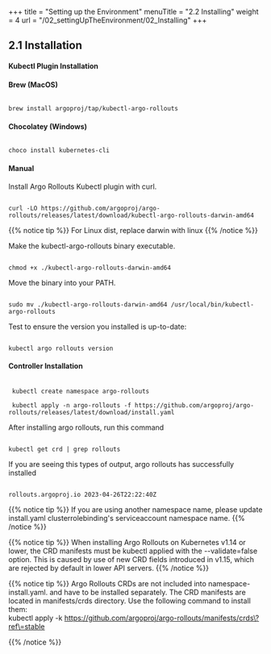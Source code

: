 +++
title = "Setting up the Environment"
menuTitle = "2.2 Installing"
weight = 4
url = "/02_settingUpTheEnvironment/02_Installing"
+++

## 2.1 Installation
#### Kubectl Plugin Installation

#### Brew (MacOS)
<pre><code class="shell">
brew install argoproj/tap/kubectl-argo-rollouts
</code></pre>
#### Chocolatey (Windows)
<pre><code class="shell">
choco install kubernetes-cli
</code></pre>


#### Manual

Install Argo Rollouts Kubectl plugin with curl.

<pre><code class="shell">
curl -LO https://github.com/argoproj/argo-rollouts/releases/latest/download/kubectl-argo-rollouts-darwin-amd64
</code></pre>

{{% notice tip %}}
For Linux dist, replace darwin with linux
{{% /notice %}}


Make the kubectl-argo-rollouts binary executable.

<pre><code class="shell">
chmod +x ./kubectl-argo-rollouts-darwin-amd64
</code></pre>
Move the binary into your PATH.
<pre><code class="shell">
sudo mv ./kubectl-argo-rollouts-darwin-amd64 /usr/local/bin/kubectl-argo-rollouts
</code></pre>
Test to ensure the version you installed is up-to-date:
<pre><code class="shell">
kubectl argo rollouts version
</code></pre>


#### Controller Installation
<pre><link rel="stylesheet" href="/css/style.css"> <code class="shell">
 kubectl create namespace argo-rollouts
 
 kubectl apply -n argo-rollouts -f https://github.com/argoproj/argo-rollouts/releases/latest/download/install.yaml
</code></pre>
After installing argo rollouts, run this command
<pre><code class="shell">
kubectl get crd | grep rollouts
</code></pre>
</code></pre>
If you are seeing this types of output, argo rollouts has successfully installed
<pre><code class="shell">
rollouts.argoproj.io 2023-04-26T22:22:40Z
</code></pre>


{{% notice tip %}}
If you are using another namespace name, please update install.yaml clusterrolebinding's serviceaccount namespace name.
{{% /notice %}}

{{% notice tip %}}
When installing Argo Rollouts on Kubernetes v1.14 or lower, the CRD manifests must be kubectl applied with the --validate=false option. This is caused by use of new CRD fields introduced in v1.15, which are rejected by default in lower API servers.
{{% /notice %}}

{{% notice tip %}}
Argo Rollouts CRDs are not included into namespace-install.yaml. and have to be installed separately. The CRD manifests are located in manifests/crds directory. Use the following command to install them:
<br>kubectl apply -k https://github.com/argoproj/argo-rollouts/manifests/crds\?ref\=stable</br>

{{% /notice %}}

